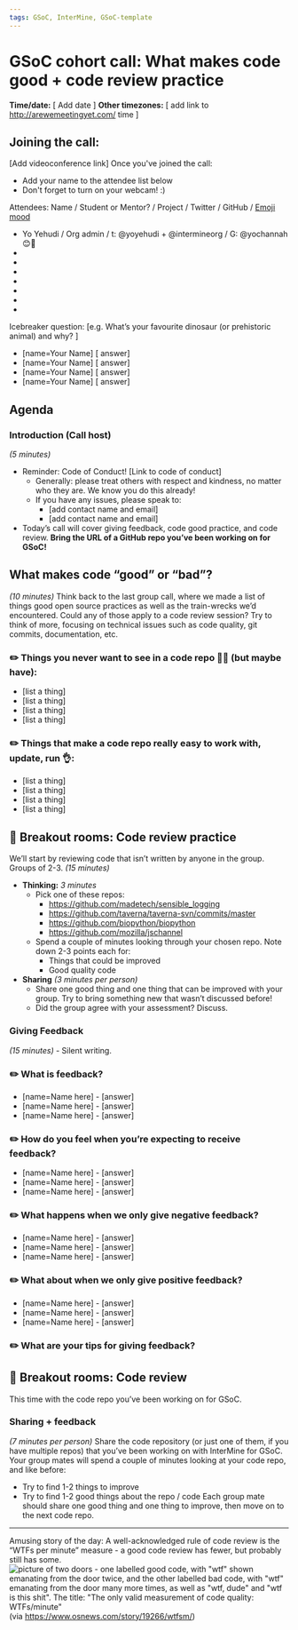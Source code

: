 ```yaml
---
tags: GSoC, InterMine, GSoC-template
---
```


# GSoC cohort call: What makes code good + code review practice

**Time/date:** [ Add date ]
**Other timezones:** [ add link to http://arewemeetingyet.com/ time ]

## Joining the call: 
[Add videoconference link] 
Once you've joined the call:
- Add your name to the attendee list below 
- Don't forget to turn on your webcam! :) 
    

Attendees: Name / Student or Mentor? / Project / Twitter / GitHub / [Emoji mood](https://emojipedia.org/)
- Yo Yehudi / Org admin / t: @yoyehudi + @intermineorg / G: @yochannah 😊🎉
- 
- 
- 
- 
- 
- 
-  

Icebreaker question: [e.g. What’s your favourite dinosaur (or prehistoric animal) and why? ]
- [name=Your Name] [ answer]
- [name=Your Name] [ answer]
- [name=Your Name] [ answer]
- [name=Your Name] [ answer]

## Agenda

### Introduction (Call host)
_(5 minutes)_
 - Reminder: Code of Conduct! [Link to code of conduct]
      - Generally: please treat others with respect and kindness, no matter who they are. We know you do this already! 
      - If you have any issues, please speak to:
        - [add contact name and email]
        - [add contact name and email]
- Today’s call will cover giving feedback, code good practice, and code review. **Bring the URL of a GitHub repo you’ve been working on for GSoC!**

## What makes code “good” or “bad”? 
_(10 minutes)_
Think back to the last group call, where we made a list of things good open source practices as well as the train-wrecks we’d encountered. Could any of those apply to a code review session? Try to think of more, focusing on technical issues such as code quality, git commits, documentation, etc.

### ✏️ Things you never want to see in a code repo 🙅‍♀️ (but maybe have):
- [list a thing]
- [list a thing]
- [list a thing]
- [list a thing]
### ✏️ Things that make a code repo really easy to work with, update, run 👌: 
- [list a thing]
- [list a thing]
- [list a thing]
- [list a thing]

## 💬 Breakout rooms: Code review practice
We’ll start by reviewing code that isn’t written by anyone in the group. Groups of 2-3. 
_(15 minutes)_
- **Thinking:** _3 minutes_
    - Pick one of these repos: 
        - https://github.com/madetech/sensible_logging
        - https://github.com/taverna/taverna-svn/commits/master
        - https://github.com/biopython/biopython
        - https://github.com/mozilla/jschannel 
    - Spend a couple of minutes looking through your chosen repo. Note down 2-3 points each for:
        - Things that could be improved
        - Good quality code
- **Sharing** _(3 minutes per person)_
    - Share one good thing and one thing that can be improved with your group. Try to bring something new that wasn’t discussed before! 
    - Did the group agree with your assessment? Discuss.

### Giving Feedback 
_(15 minutes)_ - Silent writing.

### ✏️ What is feedback?
- [name=Name here] - [answer]
- [name=Name here] - [answer]
- [name=Name here] - [answer]

### ✏️ How do you feel when you’re expecting to receive feedback? 
- [name=Name here] - [answer]
- [name=Name here] - [answer]
- [name=Name here] - [answer]

### ✏️ What happens when we only give negative feedback?
- [name=Name here] - [answer]
- [name=Name here] - [answer]
- [name=Name here] - [answer]


### ✏️ What about when we only give positive feedback? 
- [name=Name here] - [answer]
- [name=Name here] - [answer]
- [name=Name here] - [answer]

### ✏️ What are your tips for giving feedback? 

## 💬 Breakout rooms: Code review

This time with the code repo you’ve been working on for GSoC. 

### Sharing + feedback 
_(7 minutes per person)_
Share the code repository (or just one of them, if you have multiple repos) that you’ve been working on with InterMine for GSoC.
Your group mates will spend a couple of minutes looking at your code repo, and like before:
- Try to find 1-2 things to improve
- Try to find 1-2 good things about the repo / code
Each group mate should share one good thing and one thing to improve, then move on to the next code repo. 

---

Amusing story of the day: A well-acknowledged rule of code review is the “WTFs per minute” measure - a good code review has fewer, but probably still has some. ![picture of two doors - one labelled good code, with "wtf" shown emanating from the door twice, and the other labelled bad code, with "wtf" emanating from the door many more times, as well as "wtf, dude" and "wtf is this shit". The title: "The only valid measurement of code quality: WTFs/minute"](https://mk0osnewswb2dmu4h0a.kinstacdn.com/images/comics/wtfm.jpg) (via https://www.osnews.com/story/19266/wtfsm/)

